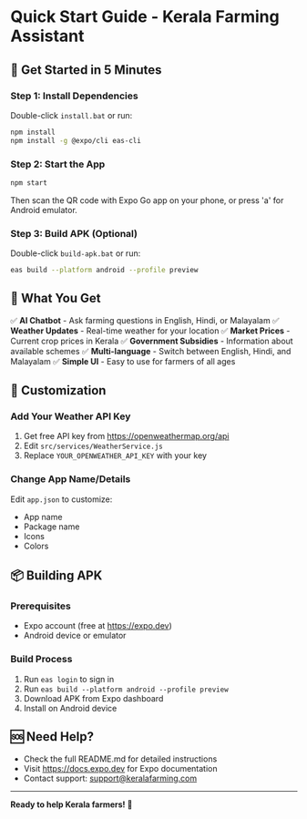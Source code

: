 # Quick Start Guide - Kerala Farming Assistant

## 🚀 Get Started in 5 Minutes

### Step 1: Install Dependencies
Double-click `install.bat` or run:
```bash
npm install
npm install -g @expo/cli eas-cli
```

### Step 2: Start the App
```bash
npm start
```
Then scan the QR code with Expo Go app on your phone, or press 'a' for Android emulator.

### Step 3: Build APK (Optional)
Double-click `build-apk.bat` or run:
```bash
eas build --platform android --profile preview
```

## 📱 What You Get

✅ **AI Chatbot** - Ask farming questions in English, Hindi, or Malayalam
✅ **Weather Updates** - Real-time weather for your location
✅ **Market Prices** - Current crop prices in Kerala
✅ **Government Subsidies** - Information about available schemes
✅ **Multi-language** - Switch between English, Hindi, and Malayalam
✅ **Simple UI** - Easy to use for farmers of all ages

## 🔧 Customization

### Add Your Weather API Key
1. Get free API key from https://openweathermap.org/api
2. Edit `src/services/WeatherService.js`
3. Replace `YOUR_OPENWEATHER_API_KEY` with your key

### Change App Name/Details
Edit `app.json` to customize:
- App name
- Package name
- Icons
- Colors

## 📦 Building APK

### Prerequisites
- Expo account (free at https://expo.dev)
- Android device or emulator

### Build Process
1. Run `eas login` to sign in
2. Run `eas build --platform android --profile preview`
3. Download APK from Expo dashboard
4. Install on Android device

## 🆘 Need Help?

- Check the full README.md for detailed instructions
- Visit https://docs.expo.dev for Expo documentation
- Contact support: support@keralafarming.com

---

**Ready to help Kerala farmers! 🌱**
